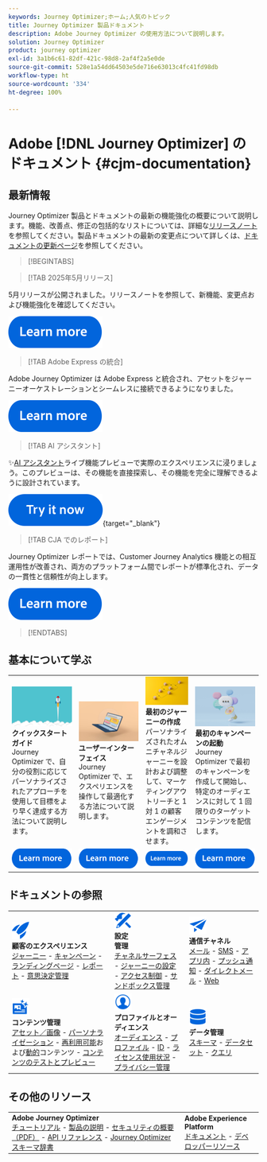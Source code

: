 ```yaml
---
keywords: Journey Optimizer;ホーム;人気のトピック
title: Journey Optimizer 製品ドキュメント
description: Adobe Journey Optimizer の使用方法について説明します。
solution: Journey Optimizer
product: journey optimizer
exl-id: 3a1b6c61-82df-421c-98d8-2af4f2a5e0de
source-git-commit: 528e1a54dd64503e5de716e63013c4fc41fd98db
workflow-type: ht
source-wordcount: '334'
ht-degree: 100%

---
```


# Adobe [!DNL Journey Optimizer] のドキュメント {#cjm-documentation}

## 最新情報

Journey Optimizer 製品とドキュメントの最新の機能強化の概要について説明します。機能、改善点、修正の包括的なリストについては、詳細な[リリースノート](using/rn/release-notes.md)を参照してください。製品ドキュメントの最新の変更点について詳しくは、[ドキュメントの更新ページ](using/rn/documentation-updates.md)を参照してください。

>[!BEGINTABS]

>[!TAB 2025年5月リリース]

5月リリースが公開されました。リリースノートを参照して、新機能、変更点および機能強化を確認してください。

[![詳細情報](using/assets/do-not-localize/learn-more-button.svg)](using/rn/release-notes.md)

>[!TAB Adobe Express の統合]

Adobe Journey Optimizer は Adobe Express と統合され、アセットをジャーニーオーケストレーションとシームレスに接続できるようになりました。

[![詳細情報](using/assets/do-not-localize/learn-more-button.svg)](using/integrations/express.md)

>[!TAB AI アシスタント]

✨[AI アシスタント](../help/using/content-management/gs-generative.md)ライブ機能プレビューで実際のエクスペリエンスに浸りましょう。このプレビューは、その機能を直接探索し、その機能を完全に理解できるように設計されています。

[![詳細情報](using/assets/do-not-localize/try-it-button.svg)](https://experienceleague.adobe.com/ja/apps/journey-optimizer/ai-assistant-content-accelerator){target="_blank"}

>[!TAB CJA でのレポート]

Journey Optimizer レポートでは、Customer Journey Analytics 機能との相互運用性が改善され、両方のプラットフォーム間でレポートが標準化され、データの一貫性と信頼性が向上します。

[![詳細情報](using/assets/do-not-localize/learn-more-button.svg)](using/reports/report-gs-cja.md)


>[!ENDTABS]

## 基本について学ぶ

<table style="table-layout:fixed">
  <tr style="border: 0;">
    <td>
    <a href="using/start/quick-start.md"><img src="using/assets/do-not-localize/start-quick.png"></a>
    <div><strong>クイックスタートガイド</strong><br/>Journey Optimizer で、自分の役割に応じてパーソナライズされたアプローチを使用して目標をより早く達成する方法について説明します。</div>
    </td>
    <td>
    <a href="using/start/user-interface.md"><img src="using/assets/do-not-localize/start-interface.jpeg"></a>
    <div><strong>ユーザーインターフェイス</strong><br/>Journey Optimizer で、エクスペリエンスを操作して最適化する方法について説明します。</div>
    </td>
    <td>
    <a href="using/building-journeys/journey-gs.md"><img src="using/assets/do-not-localize/start-journey.jpeg"></a>
    <div><strong>最初のジャーニーの作成</strong><br/>パーソナライズされたオムニチャネルジャーニーを設計および調整して、マーケティングアウトリーチと 1 対 1 の顧客エンゲージメントを調和させます。 
    </div>
    </td>
    <td>
    <a href="using/campaigns/create-campaign.md"><img src="using/assets/do-not-localize/start-campaign.jpeg"></a>
    <div><strong>最初のキャンペーンの起動</strong><br/>Journey Optimizer で最初のキャンペーンを作成して開始し、特定のオーディエンスに対して 1 回限りのターゲットコンテンツを配信します。</div>
    </td>
  </tr>
  <tr style="border: 0;">
    <td align="center"><a href="using/start/quick-start.md"><img src="using/assets/do-not-localize/learn-more-button.svg"></a></td>
    <td align="center"><a href="using/start/user-interface.md"><img src="using/assets/do-not-localize/learn-more-button.svg"></a></td>
    <td align="center"><a href="using/building-journeys/journey-gs.md"><img src="using/assets/do-not-localize/learn-more-button.svg"></a></td>
    <td align="center"><a href="using/campaigns/create-campaign.md"><img src="using/assets/do-not-localize/learn-more-button.svg"></a></td>
    </tr>
</table>

## ドキュメントの参照

<table style="table-layout:auto">
  <tr style="border: 0;">
    <td>
      <img src="using/assets/do-not-localize/icon-quick-start.svg" width="35px"><br/>
      <strong>顧客のエクスペリエンス</strong><br/><a href="using/building-journeys/journey.md">ジャーニー</a> - <a href="using/campaigns/get-started-with-campaigns.md">キャンペーン</a> - <a href="using/landing-pages/get-started-lp.md">ランディングページ</a> - <a href="using/reports/live-report.md">レポート</a> - <a href="using/offers/get-started/starting-offer-decisioning.md">意思決定管理</a>
    </td>
    <td>
      <img src="using/assets/do-not-localize/icon-configure.svg" width="35px"><br/>
      <strong>設定<br/>管理</strong><br/><a href="using/configuration/channel-surfaces.md">チャネルサーフェス</a> - <a href="using/configuration/about-data-sources-events-actions.md">ジャーニーの設定</a> - <a href="using/administration/permissions-overview.md">アクセス制御</a> - <a href="using/administration/sandboxes.md">サンドボックス管理</a>
    </td>
    <td>
      <img src="using/assets/do-not-localize/icon-campaign.svg" width="35px"><br/>
      <strong>通信チャネル</strong><br/><a href="using/email/get-started-email.md">メール</a> - <a href="using/sms/get-started-sms.md">SMS</a> - <a href="using/in-app/get-started-in-app.md">アプリ内</a> - <a href="using/push/get-started-push.md">プッシュ通知</a> - <a href="using/direct-mail/get-started-direct-mail.md">ダイレクトメール</a> - <a href="using/web/get-started-web.md">Web</a>
    </td>
  </tr>
  <tr style="border: 0;">
    <td>
      <img src="using/assets/do-not-localize/icon-content.svg" width="35px"><br/>
      <strong>コンテンツ管理</strong><br/><a href="using/integrations/assets.md">アセット／画像</a> - <a href="using/personalization/personalize.md">パーソナライゼーション</a> - <a href="using/content-management/content-templates.md">再利用可能</a>および<a href="using/personalization/dynamic-content.md">動的</a>コンテンツ - <a href="using/content-management/preview-test.md">コンテンツのテストとプレビュー</a>
    </td>
    <td>
      <img src="using/assets/do-not-localize/icon_profile-audience.svg" width="35px"><br/>
      <strong>プロファイルとオーディエンス</strong><br/><a href="using/audience/about-audiences.md">オーディエンス</a> - <a href="using/audience/get-started-profiles.md">プロファイル</a> - <a href="using/audience/get-started-identity.md">ID</a> - <a href="using/audience/license-usage.md">ライセンス使用状況</a> - <a href="using/privacy/get-started-privacy.md">プライバシー管理</a>
    </td>
    <td>
      <img src="using/assets/do-not-localize/icon-data.svg" width="35px"><br/>
      <strong>データ管理</strong><br/><a href="using/data/get-started-schemas.md">スキーマ</a> - <a href="using/data/get-started-datasets.md">データセット</a> - <a href="using/data/get-started-queries.md">クエリ</a>
    </td>
  </tr>
</table>

## その他のリソース

<table style="table-layout:fixed"><tr style="border: 0;">
<td><strong>Adobe Journey Optimizer</strong><br/>
<a href="https://experienceleague.adobe.com/docs/journey-optimizer-learn/tutorials/overview.html?lang=ja" target="_blank">チュートリアル</a> - <a href="https://helpx.adobe.com/jp/legal/product-descriptions/adobe-journey-optimizer.html" target="_blank">製品の説明</a> - <a href="https://www.adobe.com/content/dam/cc/en/security/pdfs/AJO_SecurityOverview.pdf" target="_blank">セキュリティの概要（PDF）</a> - <a href="https://developer.adobe.com/journey-optimizer-apis/" target="_blank">API リファレンス</a> - <a href="https://experienceleague.adobe.com/tools/ajo-schemas/schema-dictionary.html?lang=ja" target="_blank">Journey Optimizer スキーマ辞書</a>

</td>
<td><strong>Adobe Experience Platform</strong><br/>
<a href="https://experienceleague.adobe.com/docs/experience-platform/landing/home.html?lang=ja" target="_blank">ドキュメント</a> - <a href="https://www.adobe.com/jp/experience-platform/documentation-and-developer-resources.html" target="_blank">デベロッパーリソース</a>
</td>
</tr></table>

<!--table style="table-layout:auto"><tr style="border: 0;"><td><img src="using/assets/do-not-localize/newsletter.png"></td><td>
<b>Stay informed and elevate your Adobe Journey Optimizer experience!</b><br/>Sign up for our quarterly newsletter. Gain exclusive access to the latest product updates, captivating stories, real-world use cases, valuable tips, and more – all delivered directly to your inbox every quarter. <a href="https://www.adobe.com/subscription/Adobe_Journey_Optimizer_NL.html">Sign up today!</a></td></tr></table-->
